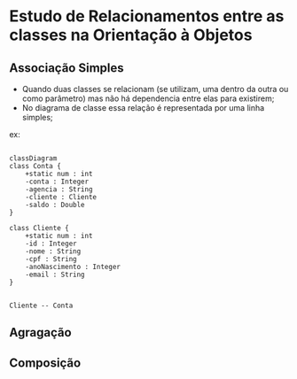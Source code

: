 # Estudo de Relacionamentos entre as classes na Orientação à Objetos

## Associação Simples
* Quando duas classes se relacionam (se utilizam, uma dentro da outra ou como parâmetro)
mas não há dependencia entre elas para existirem;
* No diagrama de classe essa relação é representada por uma linha simples;

ex:
<br>

```mermaid

classDiagram
class Conta {
    +static num : int
    -conta : Integer
    -agencia : String
    -cliente : Cliente
    -saldo : Double
}

class Cliente {
    +static num : int
    -id : Integer
    -nome : String
    -cpf : String
    -anoNascimento : Integer
    -email : String
}


Cliente -- Conta

```

## Agragação


## Composição 